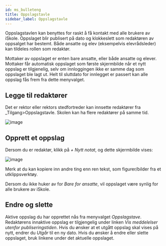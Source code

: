 ```yaml
---
id: ms_bulleteng
title: Oppslagstavle
sidebar_label: Oppslagstavle
---
```

Oppslagstavlen kan benyttes for raskt å få kontakt med alle brukere av iSkole. Oppslaget blir publisert på dato og klokkeslett som redaktøren av oppsalget har bestemt. Både ansatte og elev (eksempelvis elevrådsleder) kan tildeles rollen som redaktør.

Mottaker av oppslaget er enten bare ansatte, eller både ansatte og elever. Mottaker får automatisk oppslaget som første skjermbilde når et nytt oppslag er tilgjenelig, selv om innloggingen ikke er samme dag som oppslaget ble lagt ut. Helt til sluttdato for innlegget er passert kan alle oppslag fås frem fra dette menyvalget.

## Legge til redaktører
Det er rektor eller rektors stedfortreder kan innsette redaktører fra _Tilgang>Oppslagstavle. Skolen kan ha flere redaktører på samme tid.

![image](https://github.com/user-attachments/assets/30234e86-7026-4184-a12e-4fd7780b4d65)


## Opprett et oppslag
Dersom du er redaktør, klikk på _+ Nytt notat_, og dette skjermbilde vises:

![image](https://github.com/user-attachments/assets/3ee0da18-d82d-4035-976d-addb6434fb17)


Merk at du kan kopiere inn andre ting enn ren tekst, som figurer/bilder fra et utklippsverktøy.

Dersom du ikke huker av for _Bare for ansatte_, vil oppslaget være synlig for alle brukere av iSkole. 

## Endre og slette
Aktive oppslag du har opprettet nås fra menyvalget _Oppslagstave_. Redaktørens innaktive oppslag er tilgjengelig under linken _Vis meddelelser utenfor publiseringstiden_. Hvis du ønsker at et utgått oppslag skal vises på nytt, endrer du _Utgår_ til en ny dato. Hvis du ønsker å endre eller slette oppslaget, bruk linkene under det aktuelle oppslaget. 
